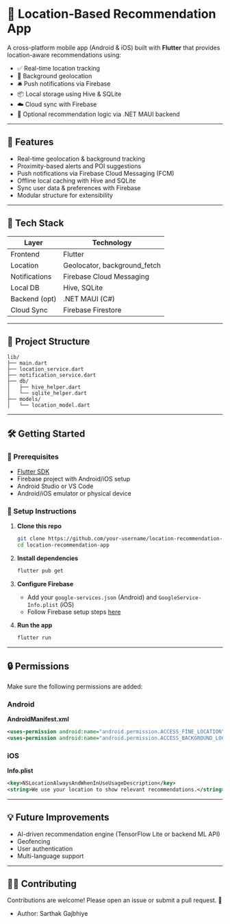 # 📍 Location-Based Recommendation App

A cross-platform mobile app (Android & iOS) built with **Flutter** that provides location-aware recommendations using:

- ✅ Real-time location tracking
- 📡 Background geolocation
- 🛎️ Push notifications via Firebase
- 📦 Local storage using Hive & SQLite
- ☁️ Cloud sync with Firebase
- 🧠 Optional recommendation logic via .NET MAUI backend

---

## 🚀 Features

- Real-time geolocation & background tracking
- Proximity-based alerts and POI suggestions
- Push notifications via Firebase Cloud Messaging (FCM)
- Offline local caching with Hive and SQLite
- Sync user data & preferences with Firebase
- Modular structure for extensibility

---

## 📱 Tech Stack

| Layer        | Technology                  |
|--------------|-----------------------------|
| Frontend     | Flutter                     |
| Location     | Geolocator, background_fetch |
| Notifications| Firebase Cloud Messaging    |
| Local DB     | Hive, SQLite                |
| Backend (opt)| .NET MAUI (C#)              |
| Cloud Sync   | Firebase Firestore          |

---

## 📂 Project Structure

```
lib/
├── main.dart
├── location_service.dart
├── notification_service.dart
├── db/
│   ├── hive_helper.dart
│   └── sqlite_helper.dart
├── models/
│   └── location_model.dart
```

---

## 🛠️ Getting Started

### 🔧 Prerequisites

- [Flutter SDK](https://flutter.dev/docs/get-started/install)
- Firebase project with Android/iOS setup
- Android Studio or VS Code
- Android/iOS emulator or physical device

### 🧪 Setup Instructions

1. **Clone this repo**

   ```bash
   git clone https://github.com/your-username/location-recommendation-app.git
   cd location-recommendation-app
   ```

2. **Install dependencies**

   ```bash
   flutter pub get
   ```

3. **Configure Firebase**

   - Add your `google-services.json` (Android) and `GoogleService-Info.plist` (iOS)
   - Follow Firebase setup steps [here](https://firebase.google.com/docs/flutter/setup)

4. **Run the app**

   ```bash
   flutter run
   ```

---

## 🔒 Permissions

Make sure the following permissions are added:

### Android

**AndroidManifest.xml**

```xml
<uses-permission android:name="android.permission.ACCESS_FINE_LOCATION"/>
<uses-permission android:name="android.permission.ACCESS_BACKGROUND_LOCATION"/>
```

### iOS

**Info.plist**

```xml
<key>NSLocationAlwaysAndWhenInUseUsageDescription</key>
<string>We use your location to show relevant recommendations.</string>
```

---

## 💡 Future Improvements

- AI-driven recommendation engine (TensorFlow Lite or backend ML API)
- Geofencing
- User authentication
- Multi-language support

---

## 👨‍💻 Contributing

Contributions are welcome! Please open an issue or submit a pull request. 🙌


- Author: Sarthak Gajbhiye